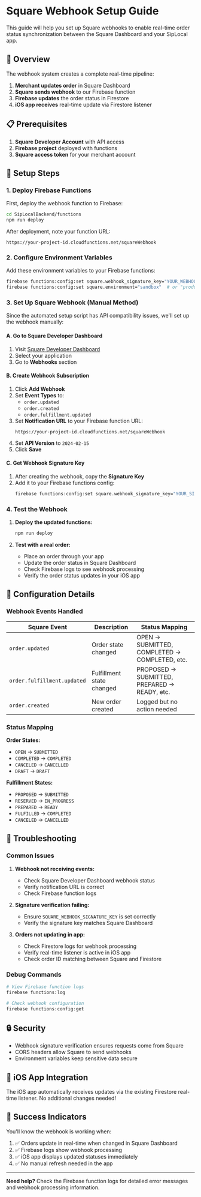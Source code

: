 # Square Webhook Setup Guide

This guide will help you set up Square webhooks to enable real-time order status synchronization between the Square Dashboard and your SipLocal app.

## 🎯 Overview

The webhook system creates a complete real-time pipeline:
1. **Merchant updates order** in Square Dashboard
2. **Square sends webhook** to our Firebase function
3. **Firebase updates** the order status in Firestore
4. **iOS app receives** real-time update via Firestore listener

## 📋 Prerequisites

1. **Square Developer Account** with API access
2. **Firebase project** deployed with functions
3. **Square access token** for your merchant account

## 🚀 Setup Steps

### 1. Deploy Firebase Functions

First, deploy the webhook function to Firebase:

```bash
cd SipLocalBackend/functions
npm run deploy
```

After deployment, note your function URL:
```
https://your-project-id.cloudfunctions.net/squareWebhook
```

### 2. Configure Environment Variables

Add these environment variables to your Firebase functions:

```bash
firebase functions:config:set square.webhook_signature_key="YOUR_WEBHOOK_SIGNATURE_KEY"
firebase functions:config:set square.environment="sandbox"  # or "production"
```

### 3. Set Up Square Webhook (Manual Method)

Since the automated setup script has API compatibility issues, we'll set up the webhook manually:

#### A. Go to Square Developer Dashboard
1. Visit [Square Developer Dashboard](https://developer.squareup.com/apps)
2. Select your application
3. Go to **Webhooks** section

#### B. Create Webhook Subscription
1. Click **Add Webhook**
2. Set **Event Types** to:
   - `order.updated`
   - `order.created`
   - `order.fulfillment.updated`
3. Set **Notification URL** to your Firebase function URL:
   ```
   https://your-project-id.cloudfunctions.net/squareWebhook
   ```
4. Set **API Version** to `2024-02-15`
5. Click **Save**

#### C. Get Webhook Signature Key
1. After creating the webhook, copy the **Signature Key**
2. Add it to your Firebase functions config:
   ```bash
   firebase functions:config:set square.webhook_signature_key="YOUR_SIGNATURE_KEY"
   ```

### 4. Test the Webhook

1. **Deploy the updated functions:**
   ```bash
   npm run deploy
   ```

2. **Test with a real order:**
   - Place an order through your app
   - Update the order status in Square Dashboard
   - Check Firebase logs to see webhook processing
   - Verify the order status updates in your iOS app

## 🔧 Configuration Details

### Webhook Events Handled

| Square Event | Description | Status Mapping |
|--------------|-------------|----------------|
| `order.updated` | Order state changed | OPEN → SUBMITTED, COMPLETED → COMPLETED, etc. |
| `order.fulfillment.updated` | Fulfillment state changed | PROPOSED → SUBMITTED, PREPARED → READY, etc. |
| `order.created` | New order created | Logged but no action needed |

### Status Mapping

**Order States:**
- `OPEN` → `SUBMITTED`
- `COMPLETED` → `COMPLETED`
- `CANCELED` → `CANCELLED`
- `DRAFT` → `DRAFT`

**Fulfillment States:**
- `PROPOSED` → `SUBMITTED`
- `RESERVED` → `IN_PROGRESS`
- `PREPARED` → `READY`
- `FULFILLED` → `COMPLETED`
- `CANCELED` → `CANCELLED`

## 🐛 Troubleshooting

### Common Issues

1. **Webhook not receiving events:**
   - Check Square Developer Dashboard webhook status
   - Verify notification URL is correct
   - Check Firebase function logs

2. **Signature verification failing:**
   - Ensure `SQUARE_WEBHOOK_SIGNATURE_KEY` is set correctly
   - Verify the signature key matches Square Dashboard

3. **Orders not updating in app:**
   - Check Firestore logs for webhook processing
   - Verify real-time listener is active in iOS app
   - Check order ID matching between Square and Firestore

### Debug Commands

```bash
# View Firebase function logs
firebase functions:log

# Check webhook configuration
firebase functions:config:get
```

## 🔒 Security

- Webhook signature verification ensures requests come from Square
- CORS headers allow Square to send webhooks
- Environment variables keep sensitive data secure

## 📱 iOS App Integration

The iOS app automatically receives updates via the existing Firestore real-time listener. No additional changes needed!

## 🎉 Success Indicators

You'll know the webhook is working when:
1. ✅ Orders update in real-time when changed in Square Dashboard
2. ✅ Firebase logs show webhook processing
3. ✅ iOS app displays updated statuses immediately
4. ✅ No manual refresh needed in the app

---

**Need help?** Check the Firebase function logs for detailed error messages and webhook processing information. 